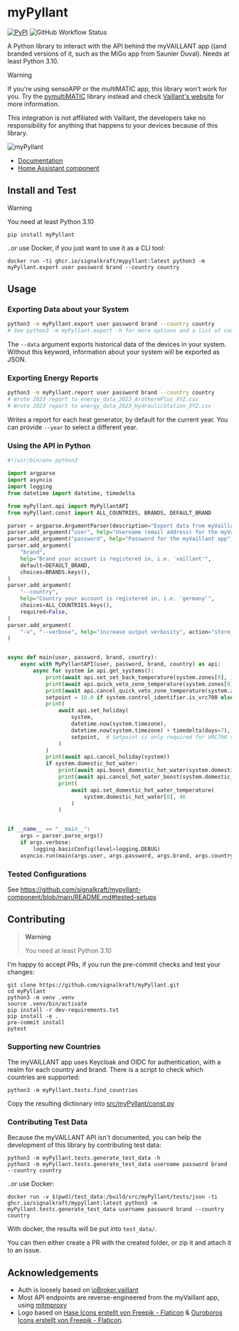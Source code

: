 # myPyllant

[![PyPI](https://img.shields.io/pypi/v/myPyllant)](https://pypi.org/project/myPyllant/)
![GitHub Workflow Status](https://img.shields.io/github/actions/workflow/status/signalkraft/myPyllant/build-test.yaml)

A Python library to interact with the API behind the myVAILLANT app ((and branded versions of it, such as the MiGo app from Saunier Duval). Needs at least Python 3.10.

> [!WARNING]  
> If you're using sensoAPP or the multiMATIC app, this library won't work for you. Try the [pymultiMATIC](https://github.com/thomasgermain/pymultiMATIC) library instead and check [Vaillant's website](https://www.vaillant.de/heizung/produkte/mobile-apps/myvaillant-app/) for more information.
> 
> This integration is not affiliated with Vaillant, the developers take no responsibility for anything that happens to your devices because of this library.

![myPyllant](https://raw.githubusercontent.com/signalkraft/myPyllant/main/logo.png)

* [Documentation](https://signalkraft.com/mypyllant-component/2-library/)
* [Home Assistant component](https://github.com/signalkraft/mypyllant-component)

## Install and Test

> [!WARNING]  
> 
> You need at least Python 3.10

```shell
pip install myPyllant
```

..or use Docker, if you just want to use it as a CLI tool:

```shell
docker run -ti ghcr.io/signalkraft/mypyllant:latest python3 -m myPyllant.export user password brand --country country
```

## Usage

### Exporting Data about your System

```bash
python3 -m myPyllant.export user password brand --country country
# See python3 -m myPyllant.export -h for more options and a list of countries
```

The `--data` argument exports historical data of the devices in your system.
Without this keyword, information about your system will be exported as JSON.

### Exporting Energy Reports

```bash
python3 -m myPyllant.report user password brand --country country
# Wrote 2023 report to energy_data_2023_ArothermPlus_XYZ.csv
# Wrote 2023 report to energy_data_2023_HydraulicStation_XYZ.csv
```

Writes a report for each heat generator, by default for the current year. You can provide `--year` to select
a different year.

### Using the API in Python

```python
#!/usr/bin/env python3

import argparse
import asyncio
import logging
from datetime import datetime, timedelta

from myPyllant.api import MyPyllantAPI
from myPyllant.const import ALL_COUNTRIES, BRANDS, DEFAULT_BRAND

parser = argparse.ArgumentParser(description="Export data from myVaillant API   .")
parser.add_argument("user", help="Username (email address) for the myVaillant app")
parser.add_argument("password", help="Password for the myVaillant app")
parser.add_argument(
    "brand",
    help="Brand your account is registered in, i.e. 'vaillant'",
    default=DEFAULT_BRAND,
    choices=BRANDS.keys(),
)
parser.add_argument(
    "--country",
    help="Country your account is registered in, i.e. 'germany'",
    choices=ALL_COUNTRIES.keys(),
    required=False,
)
parser.add_argument(
    "-v", "--verbose", help="increase output verbosity", action="store_true"
)


async def main(user, password, brand, country):
    async with MyPyllantAPI(user, password, brand, country) as api:
        async for system in api.get_systems():
            print(await api.set_set_back_temperature(system.zones[0], 18))
            print(await api.quick_veto_zone_temperature(system.zones[0], 21, 5))
            print(await api.cancel_quick_veto_zone_temperature(system.zones[0]))
            setpoint = 10.0 if system.control_identifier.is_vrc700 else None
            print(
                await api.set_holiday(
                    system,
                    datetime.now(system.timezone),
                    datetime.now(system.timezone) + timedelta(days=7),
                    setpoint,  # Setpoint is only required for VRC700 systems
                )
            )
            print(await api.cancel_holiday(system))
            if system.domestic_hot_water:
                print(await api.boost_domestic_hot_water(system.domestic_hot_water[0]))
                print(await api.cancel_hot_water_boost(system.domestic_hot_water[0]))
                print(
                    await api.set_domestic_hot_water_temperature(
                        system.domestic_hot_water[0], 46
                    )
                )


if __name__ == "__main__":
    args = parser.parse_args()
    if args.verbose:
        logging.basicConfig(level=logging.DEBUG)
    asyncio.run(main(args.user, args.password, args.brand, args.country))

```

### Tested Configurations

See https://github.com/signalkraft/mypyllant-component/blob/main/README.md#tested-setups

## Contributing

> **Warning**
> 
> You need at least Python 3.10

I'm happy to accept PRs, if you run the pre-commit checks and test your changes:

```shell
git clone https://github.com/signalkraft/myPyllant.git
cd myPyllant
python3 -m venv .venv
source .venv/bin/activate
pip install -r dev-requirements.txt
pip install -e .
pre-commit install
pytest
```

### Supporting new Countries

The myVAILLANT app uses Keycloak and OIDC for authentication, with a realm for each country and brand.
There is a script to check which countries are supported:

```shell
python3 -m myPyllant.tests.find_countries
```

Copy the resulting dictionary into [src/myPyllant/const.py](src/myPyllant/const.py)

### Contributing Test Data

Because the myVAILLANT API isn't documented, you can help the development of this library by contributing test data:

```shell
python3 -m myPyllant.tests.generate_test_data -h
python3 -m myPyllant.tests.generate_test_data username password brand --country country
```

..or use Docker:

```shell
docker run -v $(pwd)/test_data:/build/src/myPyllant/tests/json -ti ghcr.io/signalkraft/mypyllant:latest python3 -m myPyllant.tests.generate_test_data username password brand --country country
```

With docker, the results will be put into `test_data/`.

You can then either create a PR with the created folder, or zip it and attach it to an issue.

## Acknowledgements

* Auth is loosely based on [ioBroker.vaillant](https://github.com/TA2k/ioBroker.vaillant)
* Most API endpoints are reverse-engineered from the myVaillant app, using [mitmproxy](https://github.com/mitmproxy/mitmproxy)
* Logo based on [Hase Icons erstellt von Freepik - Flaticon](https://www.flaticon.com/de/kostenlose-icons/hase) & [Ouroboros Icons erstellt von Freepik - Flaticon](https://www.flaticon.com/de/kostenlose-icons/ouroboros).
